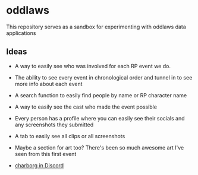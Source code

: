 # oddlaws

This repository serves as a sandbox for experimenting with oddlaws data applications

## Ideas

- A way to easily see who was involved for each RP event we do.
- The ability to see every event in chronological order and tunnel in to see more info about each event
- A search function to easily find people by name or RP character name
- A way to easily see the cast who made the event possible
- Every person has a profile where you can easily see their socials and any screenshots they submitted
- A tab to easily see all clips or all screenshots
- Maybe a section for art too? There's been so much awesome art I've seen from this first event

 - [charborg in Discord](https://discord.com/channels/1329920976900591758/1348826751295553609/1348826751295553609)
